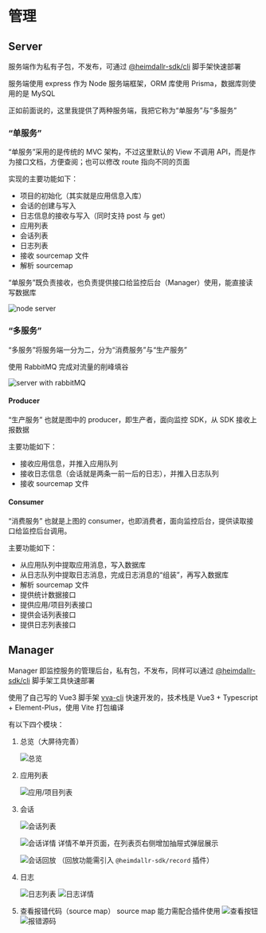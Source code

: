 # 管理

## Server

服务端作为私有子包，不发布，可通过 [@heimdallr-sdk/cli](https://www.npmjs.com/package/@heimdallr-sdk/cli) 脚手架快速部署

服务端使用 express 作为 Node 服务端框架，ORM 库使用 Prisma，数据库则使用的是 MySQL

正如前面说的，这里我提供了两种服务端，我把它称为“单服务”与“多服务”

### “单服务”

“单服务”采用的是传统的 MVC 架构，不过这里默认的 View 不调用 API，而是作为接口文档，方便查阅；也可以修改 route 指向不同的页面

实现的主要功能如下：

- 项目的初始化（其实就是应用信息入库）
- 会话的创建与写入
- 日志信息的接收与写入（同时支持 post 与 get）
- 应用列表
- 会话列表
- 日志列表
- 接收 sourcemap 文件
- 解析 sourcemap

“单服务”既负责接收，也负责提供接口给监控后台（Manager）使用，能直接读写数据库

![node server](./server.png)

### “多服务”

“多服务”将服务端一分为二，分为“消费服务”与“生产服务”

使用 RabbitMQ 完成对流量的削峰填谷

![server with rabbitMQ](./rabbitMQ_server.png)

#### Producer

“生产服务” 也就是图中的 producer，即生产者，面向监控 SDK，从 SDK 接收上报数据

主要功能如下：

- 接收应用信息，并推入应用队列
- 接收日志信息（会话就是两条一前一后的日志），并推入日志队列
- 接收 sourcemap 文件

#### Consumer

“消费服务” 也就是上图的 consumer，也即消费者，面向监控后台，提供读取接口给监控后台调用。

主要功能如下：

- 从应用队列中提取应用消息，写入数据库
- 从日志队列中提取日志消息，完成日志消息的“组装”，再写入数据库
- 解析 sourcemap 文件
- 提供统计数据接口
- 提供应用/项目列表接口
- 提供会话列表接口
- 提供日志列表接口

## Manager

Manager 即监控服务的管理后台，私有包，不发布，同样可以通过 [@heimdallr-sdk/cli](https://www.npmjs.com/package/@heimdallr-sdk/cli) 脚手架工具快速部署

使用了自己写的 Vue3 脚手架 [vva-cli](https://github.com/LuciferHuang/vva-cli) 快速开发的，技术栈是 Vue3 + Typescript + Element-Plus，使用 Vite 打包编译

有以下四个模块：

1. 总览（大屏待完善）

   ![总览](./overview.png)

2. 应用列表

   ![应用/项目列表](./project-list.png)

3. 会话

   ![会话列表](./session-list.png)

   ![会话详情](./session-detail.png)
   详情不单开页面，在列表页右侧增加抽屉式弹层展示

   ![会话回放](./session-record.png)
   （回放功能需引入 `@heimdallr-sdk/record` 插件）

4. 日志

   ![日志列表](./log-list.png)
   ![日志详情](./log-detail.png)

5. 查看报错代码（source map）
   source map 能力需配合插件使用
   ![查看按钮](./code_show_button.jpg)
   ![报错源码](./error_code.png)